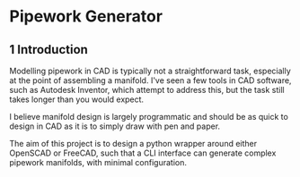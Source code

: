 # Pipework Generator
## 1 Introduction
Modelling pipework in CAD is typically not a straightforward task, especially at the point of assembling a manifold. I've seen a few tools in CAD software, such as Autodesk Inventor, which attempt to address this, but the task still takes longer than you would expect.

I believe manifold design is largely programmatic and should be as quick to design in CAD as it is to simply draw with pen and paper.

The aim of this project is to design a python wrapper around either OpenSCAD or FreeCAD, such that a CLI interface can generate complex pipework manifolds, with minimal configuration.


